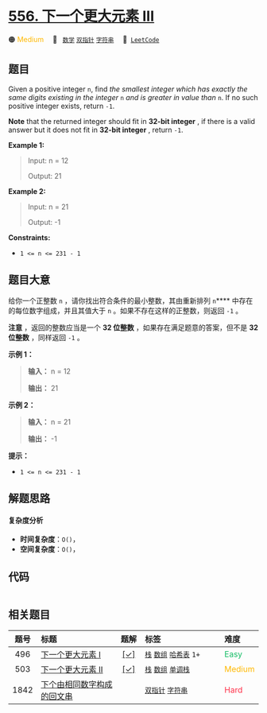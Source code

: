 # [556. 下一个更大元素 III](https://leetcode.com/problems/next-greater-element-iii)

🟠 <font color=#ffb800>Medium</font>&emsp; 🔖&ensp; [`数学`](/outline/tag/math.md) [`双指针`](/outline/tag/two-pointers.md) [`字符串`](/outline/tag/string.md)&emsp; 🔗&ensp;[`LeetCode`](https://leetcode.com/problems/next-greater-element-iii)

## 题目

Given a positive integer `n`, find _the smallest integer which has exactly the
same digits existing in the integer_ `n` _and is greater in value than_ `n`.
If no such positive integer exists, return `-1`.

**Note** that the returned integer should fit in **32-bit integer** , if there
is a valid answer but it does not fit in **32-bit integer** , return `-1`.



**Example 1:**

> Input: n = 12
> 
> Output: 21

**Example 2:**

> Input: n = 21
> 
> Output: -1

**Constraints:**

  * `1 <= n <= 231 - 1`


## 题目大意

给你一个正整数 `n` ，请你找出符合条件的最小整数，其由重新排列 `n`**** 中存在的每位数字组成，并且其值大于 `n`
。如果不存在这样的正整数，则返回 `-1` 。

**注意** ，返回的整数应当是一个 **32 位整数** ，如果存在满足题意的答案，但不是 **32 位整数** ，同样返回 `-1` 。

**示例 1：**

> 
> 
> 
> 
> 
> **输入：** n = 12
> 
> **输出：** 21
> 
> 

**示例 2：**

> 
> 
> 
> 
> 
> **输入：** n = 21
> 
> **输出：** -1
> 
> 

**提示：**

  * `1 <= n <= 231 - 1`


## 解题思路

#### 复杂度分析

- **时间复杂度**：`O()`，
- **空间复杂度**：`O()`，

## 代码

```javascript

```

## 相关题目

<!-- prettier-ignore -->
| 题号 | 标题 | 题解 | 标签 | 难度 |
| :------: | :------ | :------: | :------ | :------ |
| 496 | [下一个更大元素 I](https://leetcode.com/problems/next-greater-element-i) | [[✓]](/problem/0496) |  [`栈`](/outline/tag/stack.md) [`数组`](/outline/tag/array.md) [`哈希表`](/outline/tag/hash-table.md) `1+` | <font color=#15bd66>Easy</font> |
| 503 | [下一个更大元素 II](https://leetcode.com/problems/next-greater-element-ii) | [[✓]](/problem/0503) |  [`栈`](/outline/tag/stack.md) [`数组`](/outline/tag/array.md) [`单调栈`](/outline/tag/monotonic-stack.md) | <font color=#ffb800>Medium</font> |
| 1842 | [下个由相同数字构成的回文串](https://leetcode.com/problems/next-palindrome-using-same-digits) |  |  [`双指针`](/outline/tag/two-pointers.md) [`字符串`](/outline/tag/string.md) | <font color=#ff334b>Hard</font> |

<style>
.blue {
    background-color: #096dd9;
    padding: 0.25rem 0.5rem;
    margin: 0;
    font-size: 0.85em;
    border-radius: 3px;
    color: white;
    font-weight: 500;
}
table th:first-of-type { width: 10%; }
table th:nth-of-type(2) { width: 35%; }
table th:nth-of-type(3) { width: 10%; }
table th:nth-of-type(4) { width: 35%; }
table th:nth-of-type(5) { width: 10%; }
</style>
